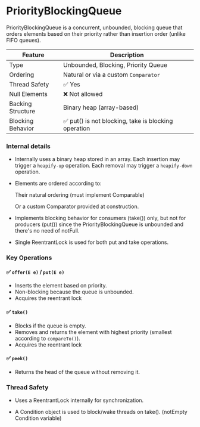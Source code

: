 # PriorityBlockingQueue

PriorityBlockingQueue is a concurrent, unbounded, blocking queue that orders elements based on their priority rather than insertion order (unlike FIFO queues).

| Feature           | Description                          |
| ----------------- | ------------------------------------ |
| Type              | Unbounded, Blocking, Priority Queue  |
| Ordering          | Natural or via a custom `Comparator` |
| Thread Safety     | ✅ Yes                                |
| Null Elements     | ❌ Not allowed                        |
| Backing Structure | Binary heap (array-based)            |
| Blocking Behavior | ✅ put() is not blocking, take is blocking operation                                  |

### Internal details

- Internally uses a binary heap stored in an array. Each insertion may trigger a ``heapify-up`` operation. Each removal may trigger a ``heapify-down`` operation.

- Elements are ordered according to:

    Their natural ordering (must implement Comparable)

    Or a custom Comparator provided at construction.

- Implements blocking behavior for consumers (take()) only, but not for producers (put()) since the PriorityBlockingQueue is unbounded and there's no need of notFull.
- Single ReentrantLock is used for both put and take operations.

### Key Operations

#### ✅ `offer(E e)` / `put(E e)`
- Inserts the element based on priority.
- Non-blocking because the queue is unbounded.
- Acquires the reentrant lock

#### ✅ `take()`
- Blocks if the queue is empty.
- Removes and returns the element with highest priority (smallest according to `compareTo()`).
- Acquires the reentrant lock

#### ✅ `peek()`
- Returns the head of the queue without removing it.

### Thread Safety
- Uses a ReentrantLock internally for synchronization.

- A Condition object is used to block/wake threads on take(). (notEmpty Condition variable)


